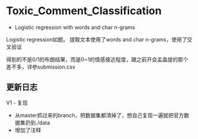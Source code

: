 # Toxic_Comment_Classification
- Logistic regression with words and char n-grams

Logistic regression如题。 提取文本使用了words and char n-grams，使用了交叉验证

得到的不是0/1的布朗结果，而是0~1的情感接近程度，跟之前开会孟晶提的那个差不多，详参submission.csv


更新日志
------------------------------------------------------------------------------------
V1 - 复现
 - 从master抓过来的branch，把数据集都清掉了，想自己复现一遍就把官方数据集扔到./data
 - 增加了注释
